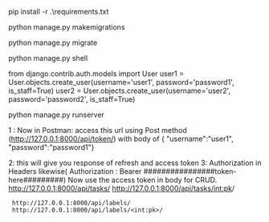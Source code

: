 pip install -r .\requirements.txt

python manage.py makemigrations

python manage.py migrate


python manage.py shell

from django.contrib.auth.models import User
user1 = User.objects.create_user(username='user1', password='password1', is_staff=True)
user2 = User.objects.create_user(username='user2', password='password2', is_staff=True)


python manage.py runserver


1 : Now  in Postman:  access this url using Post method (http://127.0.0.1:8000/api/token/) with body of { "username":"user1",
"password":"password1"}

2: this will give you response of refresh and access token 
3:  Authorization in Headers likewise( Authorization : Bearer ################token-here#########)
     Now use the access token in body for CRUD.
     http://127.0.0.1:8000/api/tasks/
     http://127.0.0.1:8000/api/tasks/<int:pk>/

     http://127.0.0.1:8000/api/labels/
     http://127.0.0.1:8000/api/labels/<int:pk>/






